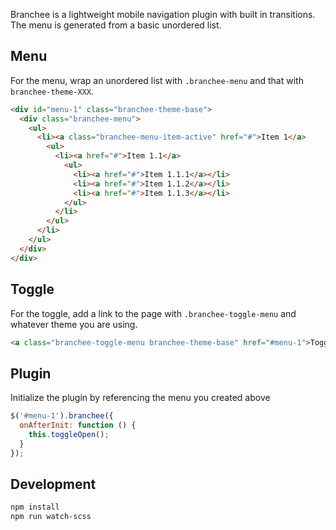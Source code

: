 Branchee is a lightweight mobile navigation plugin with built in transitions.  The menu is generated from a basic unordered list.

## Menu

For the menu, wrap an unordered list with `.branchee-menu` and that with `branchee-theme-XXX`.

```html
<div id="menu-1" class="branchee-theme-base">
  <div class="branchee-menu">
    <ul>
      <li><a class="branchee-menu-item-active" href="#">Item 1</a>
        <ul>
          <li><a href="#">Item 1.1</a>
            <ul>
              <li><a href="#">Item 1.1.1</a></li>
              <li><a href="#">Item 1.1.2</a></li>
              <li><a href="#">Item 1.1.3</a></li>
            </ul>
          </li>
        </ul>
      </li>
    </ul>
  </div>
</div>
```

## Toggle

For the toggle, add a link to the page with `.branchee-toggle-menu` and whatever theme you are using.

```html
<a class="branchee-toggle-menu branchee-theme-base" href="#menu-1">Toggle</a>
```

## Plugin

Initialize the plugin by referencing the menu you created above

```js
$('#menu-1').branchee({
  onAfterInit: function () {
    this.toggleOpen();
  }
});
```

## Development

```bash
npm install
npm run watch-scss
```
